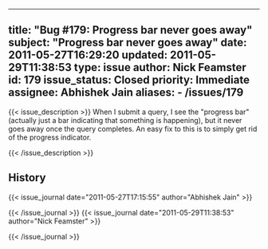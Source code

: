 
---
title: "Bug #179: Progress bar never goes away"
subject: "Progress bar never goes away"
date: 2011-05-27T16:29:20
updated: 2011-05-29T11:38:53
type: issue
author: Nick Feamster
id: 179
issue_status: Closed
priority: Immediate
assignee: Abhishek Jain
aliases:
    - /issues/179
---

{{< issue_description >}}
When I submit a query, I see the "progress bar" (actually just a bar
indicating that something is happening), but it never goes away once the
query completes. An easy fix to this is to simply get rid of the
progress indicator.


{{< /issue_description >}}

## History
{{< issue_journal date="2011-05-27T17:15:55" author="Abhishek Jain" >}}

{{< /issue_journal >}}
{{< issue_journal date="2011-05-29T11:38:53" author="Nick Feamster" >}}

{{< /issue_journal >}}


